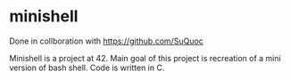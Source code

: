 # minishell

Done in collboration with https://github.com/SuQuoc

Minishell is a project at 42.
Main goal of this project is recreation of a mini version of bash shell.
Code is written in C.
